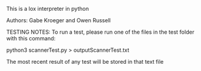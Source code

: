 This is a lox interpreter in python

Authors: Gabe Kroeger and Owen Russell

TESTING NOTES:
To run a test, please run one of the files in the test folder with this command:

python3 scannerTest.py > outputScannerTest.txt

The most recent result of any test will be stored in that text file

